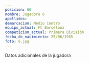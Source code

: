 ```yaml
---
posicion: 60
nombre: Jugadora 6
apellidos: 
demarcacion: Medio Centro
equipo_actual: FC Barcelona
competicion_actual: Primera División
fecha_de_nacimiento: 25/06/1985
foto: 6.jpg
---
```

Datos adicionales de la jugadora